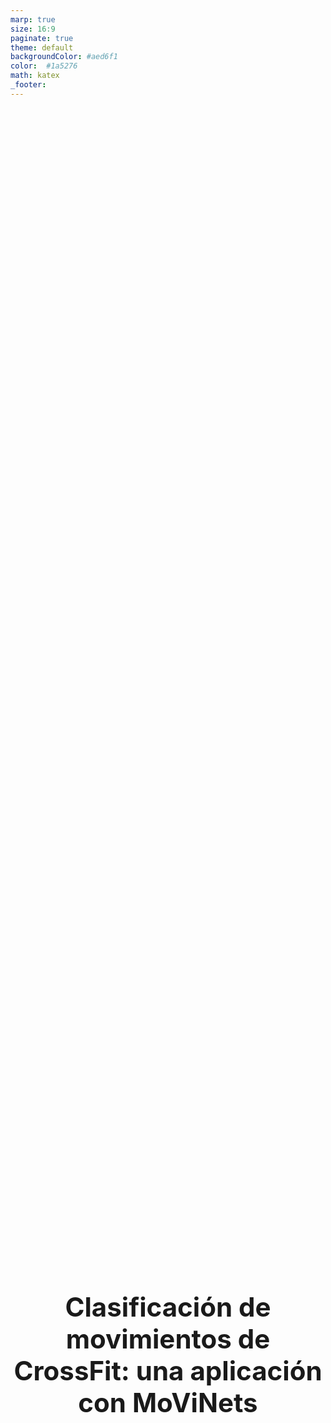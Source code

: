 ```yaml
---
marp: true
size: 16:9
paginate: true
theme: default
backgroundColor: #aed6f1 
color:  #1a5276 
math: katex
_footer: 
---
```


<style>section { justify-content: start; }</style>

<!-- backgroundImage: "linear-gradient(to right bottom, #ffffff  0%, #75C3F9 100%)" -->

<!-- 
_class: lead
_paginate: false
 -->

<style>
section { 
    font-size: 18px; 
}
img[alt~="center"] {
  display: block;
  margin: 0 auto;
}
</style>

<style scoped>section { font-size: 30px; justify-content: start;}</style>

# Clasificación de movimientos de CrossFit: una aplicación con MoViNets <!-- fit -->


**Agustín Piqueres** 

13/09/2022

![bg  50% w:40% h:30%](./assets/cidaen.png)
![bg w:200 h:100](./assets/logouclm.png)

<!-- footer: '![w:100 h:50](./assets/cidaen.png)' -->
<!-- _paginate: true -->

---


<!-- 
header : 'Clasificación de movimientos de CrossFit: una aplicación con MoViNets.'
-->

<style scoped>
h1{
  text-align: center;
  height:100%; 
  width:100%;
  display:flex;
  align-items: center;
  justify-content: center;
  font-size: 42px
}
</style>

# 1 Introducción

---

# 1.1 Motivación

- Deporte joven
	- Creciente número de atletas, tanto profesionales como aficionados
	- Gran número de competiciones

- Competiciones
	- Clasificatorios online
	- Requiere juzgar y contar movimientos
	- Proceso de corrección de vídeos muy tedioso e inconsistente

- **Automatización del proceso de corrección de vídeos**
	- Reducción de costes
	- Mayor imparcialidad y objetividad

---

# 1.2 Objetivos

Antes de llegar a ese punto, vamos a intentar crear una aplicación 
que sea capaz de clasificar movimientos de CrossFit,
para lo cuál será necesario:

- Crear un *Dataset* con movimientos de los distintos ejercicios. 

- Un modelo capaz de identificar correctamente los distintos movimientos.

- Una aplicación en la que un usuario sea capaz de subir un video 
y obtenga el movimiento del que se trata.


---


<style scoped>
div.twocols {
  margin-top: 35px;
  column-count: 2;
}
div.twocols p:first-child,
div.twocols h1:first-child,
div.twocols h2:first-child,
div.twocols ul:first-child,
div.twocols ul li:first-child,
div.twocols ul li p:first-child {
  margin-top: 0 !important;
}
div.twocols p.break {
  break-before: column;
  margin-top: 0;
}
</style>

<div class="twocols">

# 1.3 Estructura del proyecto

- **2 Estado del arte**

  - 2.1 Deep Learning
  - 2.2 Cloud
  - 2.3 Trabajos relacionados

- **3 Desarrollo**

  - 3.1 Extracción y recolección de datos
    - 3.1.1 Proceso de extracción
    - 3.1.2 Datos obtenidos

<p class="break"></p>

  <br><br>
  - 3.2 Experimentación con Deep Learning
    - 3.2.1 Preprocesado de los datos
    - 3.2.2 Experimentos realizados y resultados
    - 3.2.3 Evaluación de resultados

  - 3.3 Cloud y despliegue de la aplicación
    - 3.3.1 Arquitectura cloud
    - 3.3.2 Resultado y funcionamiento

- **4 Conclusiones**

</div>

---

# 2.1 Deep Learning

El campo del [*Reconocimiento de Acciones*](https://paperswithcode.com/task/action-recognition-in-videos) (la tarea de identificar personas realizando acciones en imágenes o videos) ha crecido en los años. Las acciones humanas pueden reconocerse con diferentes metodologías (como *Optical Flow* o representaciones del esqueleto), pero este trabajo se centra en la [*Clasificación de Video*](https://paperswithcode.com/task/video-classification):

La tarea de producir una etiqueta relevante para un video dados sus *frames*.

#### Lista de Papers:

- Primeros datasets: [HMDB51](https://serre-lab.clps.brown.edu/resource/hmdb-a-large-human-motion-database/) o [UCF101](https://www.crcv.ucf.edu/data/UCF101.php).

- Primer dataset para entrenar modelos de deep learning sobre 
clasificación de acciones en humanos: [Kinetics 400](http://arxiv.org/abs/1705.06950) (Modelo [I3D](http://arxiv.org/abs/1705.07750)).

- Uno de los modelos con resultados más prometedores es [MoViNets](https://arxiv.org/abs/2103.11511)
(actualmente ha habido grandes avances), una familia de modelos eficientes 
en el uso de memoria y computación, que permite operar con videos en streaming.

---

# 2.1 Deep Learning

<style scoped>
div.twocols {
  margin-top: 35px;
  column-count: 2;
}
div.twocols p:first-child,
div.twocols h1:first-child,
div.twocols h2:first-child,
div.twocols ul:first-child,
div.twocols ul li:first-child,
div.twocols ul li p:first-child {
  margin-top: 0 !important;
}
div.twocols p.break {
  break-before: column;
  margin-top: 0;
}
</style>

<div class="twocols">

## MoViNets

Esta familia de modelos se divida en 2 tipos diferentes de modelos: **base** y **stream**, según si procesan todo el video de golpe, o permiten procesar el contenido frame a frame, y en 5 arquitecturas distintas (desde *a0* hasta *a5*).

En este trabajo nos centramos en *MoViNet a2 base*, que es de entre los modelos más pequeños, el que tiene mejor capacidad predictiva y aún es capaz de ser utilizado en tiempo real (20 fps o más ([ref](https://blog.tensorflow.org/2022/04/video-classification-on-edge-devices.html)))

- No nos podemos centrar en los modelos stream, hay errores al hacer fine-tuning con ellos: [issue 10730](https://github.com/tensorflow/models/issues/10730) o [issue 10463](https://github.com/tensorflow/models/issues/10463#issuecomment-1019395406_).
- Los autores obtienen en tan solo 3 epochs un buen accuracy en UCF101.

<p class="break"></p>

<br>
<img src="./assets/thruster_prediction_stream.gif" 
      width="360" 
      height="360"
      />

*Ejemplo predicción en *MoViNet* Stream a2.*

</div>

---

# 2.2 Cloud

Todo el despliegue se ha realizado utilizando los distintos servicios
de AWS, sin recurrir a servicios como **AWS SageMaker**, **Azure ML** 
o **Google DataLab**, que ofrecen una solución completa al despliegue
de modelos basados en deep learning.

---

# 2.3 Trabajos relacionados

Un par de trabajos relacionados han tratado la clasificación de acciones:

- [Chen et al., 2022](https://www.mdpi.com/1424-8220/22/15/5700) hacen uso de Yolo4 para detectar y clasificar movimientos
de fitness.

- En un [artículo de towardsdatascience](https://towardsdatascience.com/how-i-created-the-workout-movement-counting-app-using-deep-learning-and-optical-flow-89f9d2e087ac) el autor hace uso de Optical Flow para
contar repeticiones de unos pocos movimientos.

*En otro [artículo de medium](https://blog.ml6.eu/sports-video-analysis-in-the-real-world-realtime-tennis-action-recognition-using-movinet-stream-813200aa589f) el autor hace fine tuning sobre uno de los modelos de MoViNets 
stream al parecer, pero no se puede ver el código ni hay forma de encontrar al autor.*

---

# 3.1 Extracción y Recolección de datos

## 3.1.1 Introducción

- Creación de un dataset de movimientos de CrossFit.

  - Descarga de los videos de YouTube.

  - Etiquetado.

- Análisis del *dataset*.


---

<style scoped>
div.twocols {
  margin-top: 35px;
  column-count: 2;
}
div.twocols p:first-child,
div.twocols h1:first-child,
div.twocols h2:first-child,
div.twocols ul:first-child,
div.twocols ul li:first-child,
div.twocols ul li p:first-child {
  margin-top: 0 !important;
}
div.twocols p.break {
  break-before: column;
  margin-top: 0;
}
</style>


<div class="twocols">

# 3.1 Extracción y Recolección de datos
## 3.1.2 Proceso de extracción

- `download.py`: Descarga de los videos de YouTube utilizando `yt-dlp`.

- [*Supervisely*](https://supervise.ly/): Software Open Source para *Computer Vision*, utilizado para el etiquetado de los vídeos.

- `manifester.py`: Script para la transformación del output de *Supervisely*, a un formato apto para el siguiente script: `manifest.json`.

- `ffmpeg-split.py`: Script para recortar los videos originales en mp4, para obtener los clips correspondientes a los frames etiquetados.

<p class="break"></p>

![center w:600 h:400](./assets/data_extraction_process_.png)

</div>


---


<style scoped>
div.twocols {
  margin-top: 35px;
  column-count: 2;
}
div.twocols p:first-child,
div.twocols h1:first-child,
div.twocols h2:first-child,
div.twocols ul:first-child,
div.twocols ul li:first-child,
div.twocols ul li p:first-child {
  margin-top: 0 !important;
}
div.twocols p.break {
  break-before: column;
  margin-top: 0;
}
</style>


<div class="twocols">

# 3.1 Extracción y Recolección de datos

## 3.1.3 Datos obtenidos

- $2700$ videos, $300$ ejemplos de cada movimiento en formato mp4, ~58 minutos de videos.

UCF101: 101 actividades, 131 muestras en media, alrededor de 13.000 clips, de unos 7 segundos de duración.


<p class="break"></p>

<br><br><br>

![image center](./assets/tabla_1_descriptive_stats.png)

</div>


---

<style scoped>
/* Reset table styling provided by theme */
table, tr, td, th {
  all: unset;

  /* Override contextual styling */
  border: 0 !important;
  background: transparent !important;
}
table { display: table; }
tr { display: table-row; }
td, th { display: table-cell; }

/* ...and layout freely :) */
table {
  width: 100%;
}
td {
  text-align: center;
  vertical-align: middle;
}
</style>

<!-- REF: 
https://github.com/marp-team/marp-cli/issues/57,
https://github.com/marp-team/marp-core/issues/155 
-->

# Ejemplo de los movimientos

<table>
  <tr>
    <td>thruster</td>
      <td><img src="./assets/thruster_1.gif" 
      width="180" 
      height="180"
      />
      </td>
    <td>chest-to-bar</td>
      <td><img src="./assets/chest-to-bar_1.gif" 
      width="180" 
      height="180"/>
      </td>
    <td>double-unders</td>
      <td><img src="./assets/double-unders_1.gif" 
      width="180" 
      height="180"/>
      </td>
  </tr>
  <tr>
    <td>ghd</td>
      <td><img src="./assets/ghd_1.gif" 
      width="180" 
      height="180"/>
      </td>
    <td>power clean</td>
      <td><img src="./assets/power-clean_1.gif" 
      width="180" 
      height="180"/>
      </td>
    <td>deadlift</td>
      <td><img src="./assets/deadlift_1.gif" 
      width="180" 
      height="180"/>
      </td>
  </tr>
  <tr>
    <td>shspu</td>
      <td><img src="./assets/shspu_1.gif" 
      width="180" 
      height="180"/>
      </td>
    <td>ohs</td>
      <td><img src="./assets/ohs_1.gif" 
      width="180" 
      height="180"/>
      </td>
    <td>bar-facing burpee</td>
      <td><img src="./assets/bar-facing-burpee_1.gif" 
      width="180" 
      height="180"/>
      </td>
  </tr>
</table>


---

# 3.2 Experimentación con Deep Learning

## 3.2.1 Introducción

- Selección del modelo

- Preprocesamiento de los datos

- Entrenamiento

- Resultados

---


<style scoped>
div.twocols {
  margin-top: 35px;
  column-count: 2;
}
div.twocols p:first-child,
div.twocols h1:first-child,
div.twocols h2:first-child,
div.twocols ul:first-child,
div.twocols ul li:first-child,
div.twocols ul li p:first-child {
  margin-top: 0 !important;
}
div.twocols p.break {
  break-before: column;
  margin-top: 0;
}
</style>


<div class="twocols">

# 3.2 Experimentación con Deep Learning

## 3.2.2 Preprocesado de los datos

- Librería para el preprocesamiento y fine-tuning:
 [`movinets_helper`](https://pypi.org/project/movinets_helper/)

  - [How To Guide](https://plaguss.github.io/movinets_helper/)

- Transformamos los datos originales a un nuevo [TFRecordDataset](https://www.tensorflow.org/api_docs/python/tf/data/TFRecordDataset).

- Se reescalan los videos a una resolución de $224*224p$ (arquitectura *a2 base*), reescalado RGB $[0, 1]$.

- Muestra de $10 frames$ equiespacidos de cada video.

- El dataset pasa de ~400Mb -> ~10Gb(gzip).

<p class="break"></p>

<br><br><br>

![center w:650 h:300](./assets/frames.png)

</div>

---

<style scoped>
div.twocols {
  margin-top: 35px;
  column-count: 2;
}
div.twocols p:first-child,
div.twocols h1:first-child,
div.twocols h2:first-child,
div.twocols ul:first-child,
div.twocols ul li:first-child,
div.twocols ul li p:first-child {
  margin-top: 0 !important;
}
div.twocols p.break {
  break-before: column;
  margin-top: 0;
}
</style>


<div class="twocols">

# 3.2 Experimentación con Deep Learning

## 3.2.3 Experimentos realizados y resultados

- Entrenamiento en Google Colab con GPU.

- Mismos hiperparámetros que en el paper (tamaño batch $8$).

- 80% training ($2164$ clips), 20% test ($541$).

<p class="break"></p>

<br><br>

![center center w:600 h:300](./assets/sample_sizes.png)

<br>

* Resultados del entrenamiento: [*__Tensorboard.dev__*](https://tensorboard.dev/experiment/UXyupsnMQ2S74vdul3vdbw/#scalars)

</div>


---

<style scoped>section { font-size: 18px;}</style>

# 3.2 Experimentación con Deep Learning

## 3.2.4 Evaluación de los resultados


![bg center w:550 h:350](./assets/heatmap_confusion.png)

![bg center w:550 h:350](./assets/heatmap_correlations.png)


---

<style scoped>

div.twocols {
  margin-top: 35px;
  column-count: 2;
}
div.twocols p:first-child,
div.twocols h1:first-child,
div.twocols h2:first-child,
div.twocols ul:first-child,
div.twocols ul li:first-child,
div.twocols ul li p:first-child {
  margin-top: 0 !important;
}
div.twocols p.break {
  break-before: column;
  margin-top: 0;
}
</style>


<div class="twocols">

<style scoped>section { justify-content: start; }</style>

# 3.2 Experimentación con Deep Learning

## 3.2.4 Evaluación de los resultados


![left](./assets/tabla_2_estadisticos_probabilidades.png)


<p class="break"></p>

<br><br>

![w:600 h:400](./assets/probabilidades_estimadas_a1.png)

</div>


---


# 3.3 Cloud y despliegue de la aplicación

## 3.3.1 Introducción

- Arquitectura de la aplicación.

- Funcionamiento 

---

# 3.3 Cloud y despliegue de la aplicación
## 3.3.2 Arquitectura cloud

![center w:650 h:350](./assets/cloud_diagram.png)

- [`movinets_dash_app`](https://github.com/plaguss/movinets_dash_app)
- [lambda_aws](https://github.com/plaguss/tfm-misc/tree/main/lambda_aws).


---

# 3.3 Cloud y despliegue de la aplicación

## 3.3.3 Resultado y funcionamiento


app -> [movinet-crossfit-cidaen](DESPLEGAR_Y_PONER_DIRECCIÓN)

Mejoras:

- *post-training quantization*.

- Muestrear los videos como en la pipeline de entrenamiento.

- Utilizar un modelo más sencillo

---


<style scoped>

div.twocols {
  margin-top: 35px;
  column-count: 2;
}
div.twocols p:first-child,
div.twocols h1:first-child,
div.twocols h2:first-child,
div.twocols ul:first-child,
div.twocols ul li:first-child,
div.twocols ul li p:first-child {
  margin-top: 0 !important;
}
div.twocols p.break {
  break-before: column;
  margin-top: 0;
}
</style>


<div class="twocols">

<style scoped>section { justify-content: start; }</style>

# 3.3 Cloud y despliegue de la aplicación

## 3.3.3 Resultado y funcionamiento

![center w:400 h:200](./assets/bar-facing_burpee_example_app.png)
![center w:400 h:150](./assets/app_1.png)


<p class="break"></p>

<br><br><br><br>

![center w:400 h:200](./assets/app_2.png)
![center w:400 h:200](./assets/app_3.png)

</div>


---

# 4. Conclusiones

- Aplicación de *MoViNets* para la clasificación de movimientos de CrossFit.

- Creación de un nuevo dataset de clips de ejercicios de CrossFit etiquetados.

- Desarrollo de una aplicación en AWS para clasificar clips.

Siguientes pasos:

- Entrenamiento de arquitecturas *stream*.

- Metodologías alternativas como *Optical Flow*.

- Desplegar el modelo por medio de *Tensorflow Lite*.
